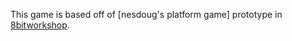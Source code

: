 
This game is based off of [nesdoug's platform game] prototype in [8bitworkshop](http://8bitworkshop.com/redir.html?platform=nes&githubURL=https://github.com/sehugg/25_Platform5&file=platformer5.c).
